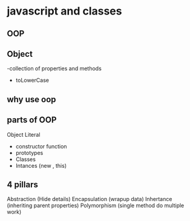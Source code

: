# javascript and classes 

## OOP

## Object

-collection of properties and methods
- toLowerCase

## why use oop

## parts of OOP
Object Literal

- constructor function
- prototypes
- Classes
- Intances (new , this)


## 4 pillars
Abstraction (Hide details)
Encapsulation (wrapup data)
Inhertance (inheriting parent properties)
Polymorphism (single method do multiple work)